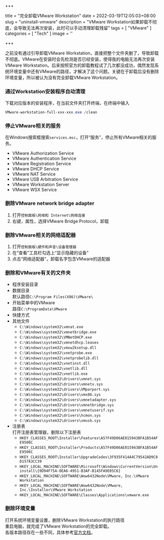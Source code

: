 +++

title = "完全卸载VMware Workstation"
date = 2022-03-19T12:05:03+08:00
slug = "uninstall-vmware"
description = "VMware Workstation如果卸载不彻底，会导致无法再次安装，此时可以手动清理卸载残留"
tags = [ "VMware" ]
categories = [ "Tech" ]
image = ''

+++

之前没有通过引导卸载VMware Workstation，直接把整个文件夹删了，导致卸载不彻底。VMware在安装时会先检测是否已经安装，使得我的电脑无法再次安装VMware Workstation。后来按照官方的卸载教程试了几次都没成功，偶然发现系统环境变量中还有VMware的路径，才解决了这个问题。关键在于卸载后没有删除环境变量，所以被认为没有完全卸载VMware Workstation。  
### 通过Workstation安装程序自动清理
下载对应版本的安装程序，在当前文件夹打开终端，在终端中输入
```powershell
VMware-workstation-full-xxx-xxx.exe /clean
```
### 停止VMware相关的服务
在Windows搜索框搜索``services.msc``，打开“服务”，停止所有VMware相关的服务。
* VMware Authorization Service
* VMware Authentication Service
* VMware Registration Service
* VMware DHCP Service
* VMware NAT Service
* VMware USB Arbitration Service
* VMware Workstation Server
* VMware WSX Service
### 删除VMware network bridge adapter
1. 打开``控制面板\网络和 Internet\网络连接``
2. 右键，属性，选择VMware Bridge Protocol，卸载
### 删除VMware相关的网络适配器
1. 打开``控制面板\硬件和声音\设备管理器``
2. 在“查看”工具栏勾选上“显示隐藏的设备”
3. 点击“网络适配器”，卸载名字包含VMware的适配器
### 删除和VMware有关的文件夹
* 程序安装目录  
* 数据目录  
  默认路径``C:\Program Files(X86)\VMware\``
* 开始菜单中的VMware  
  路径``C:\ProgramData\VMware``
* 快捷方式  
* 其他文件  
  * ``C:\Windows\system32\vmnat.exe``
  * ``C:\Windows\system32\vmnetbridge.exe``
  * ``C:\Windows\system32\VMNetDHCP.exe``
  * ``C:\Windows\system32\vmnetdhcp.leases``
  * ``C:\Windows\system32\vmxw2ksetup.dll``
  * ``C:\Windows\system32\vnetprobe.exe``
  * ``C:\Windows\system32\vnetprobelib.dll``
  * ``C:\Windows\system32\vnetinst.dll``
  * ``C:\Windows\system32\vnetlib.dll``
  * ``C:\Windows\system32\vnetlib.exe``
  * ``C:\Windows\system32\drivers\vmnet.sys``
  * ``C:\Windows\system32\drivers\vmnetx.sys``
  * ``C:\Windows\system32\drivers\VMparport.sys``
  * ``C:\Windows\system32\drivers\vmx86.sys``
  * ``C:\Windows\system32\drivers\vmnetadapter.sys``
  * ``C:\Windows\system32\drivers\vmnetbridge.sys``
  * ``C:\Windows\system32\drivers\vmnetuserif.sys``
  * ``C:\Windows\system32\drivers\hcmon.sys``
  * ``C:\Windows\system32\drivers\vmusb.sys``
* 注册表  
    打开注册表管理器，删除以下注册表
    * ``HKEY_CLASSES_ROOT\Installer\Features\A57F49D06AE015943BFA1B54AFE9506C``
    * ``HKEY_CLASSES_ROOT\Installer\Products\A57F49D06AE015943BFA1B54AFE9506C``
    * ``HKEY_CLASSES_ROOT\Installer\UpgradeCodes\3F935F414A4C79542AD9C8D157A3CC39``
    * ``HKEY_LOCAL_MACHINE\SOFTWARE\Microsoft\Windows\CurrentVersion\Uninstall\{0D94F75A-0EA6-4951-B3AF-B145FA9E05C6}``
    * ``HKEY_LOCAL_MACHINE\SOFTWARE\Wow6432Node\VMware, Inc.\VMware Workstation``
    * ``HKEY_LOCAL_MACHINE\SOFTWARE\Wow6432Node\VMware, Inc.\Installer\VMware Workstation``
    * ``HKEY_LOCAL_MACHINE\SOFTWARE\Classes\Applications\vmware.exe``
### 删除环境变量
打开系统环境变量设置，删除VMware Workstation的执行路径  
重启电脑，就完成了VMware Workstation的完全卸载。  
各版本路径存在一些不同，具体参考[官方文档](https://kb.vmware.com/s/article/1308)。